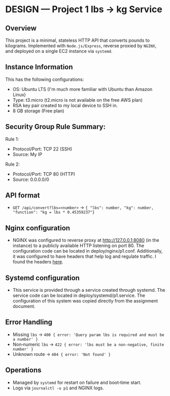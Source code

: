 # DESIGN — Project 1 lbs → kg Service


## Overview
This project is a minimal, stateless HTTP API that converts pounds to kilograms. Implemented with `Node.js/Express`, reverse proxied by `NGINX`, and deployed on a single EC2 instance via `systemd`.

## Instance Information
This has the following configurations:
- OS: Ubuntu LTS (I'm much more familiar with Ubuntu than Amazon Linux)
- Type: t3.micro (t2.micro is not available on the free AWS plan)
- RSA key pair created to my local device to SSH in.
- 8 GB storage (Free plan)

## Security Group Rule Summary:

Rule 1:
- Protocol/Port: TCP 22 (SSH)
- Source: My IP

Rule 2: 
- Protocol/Port: TCP 80 (HTTP)
- Source: 0.0.0.0/0

## API format
- `GET /api/convert?lbs=<number>` → `{ "lbs": number, "kg": number, "function": "kg = lbs * 0.45359237"}`

## Nginx configuration
- NGINX was configured to reverse proxy at http://127.0.0.1:8080 (in the instance) to a publicly available HTTP listening on port 80. The configuration code can be located in deploy/nginx/p1.conf. Additionally, it was configured to have headers that help log and regulate traffic. I found the headers [here](https://linuxize.com/post/nginx-reverse-proxy).

## Systemd configuration
- This service is provided through a service created through systemd. The service code can be located in deploy/systemd/p1.service. The configuration of this system was copied directly from the assignment document.

## Error Handling
- Missing `lbs` → `400 { error: 'Query param lbs is required and must be a number' }`
- Non‑numeric `lbs` → `422 { error: 'lbs must be a non-negative, finite number' }`
- Unknown route → `404 { error: 'Not found' }`

## Operations
- Managed by `systemd` for restart on failure and boot‑time start.
- Logs via `journalctl -u p1` and NGINX logs.
